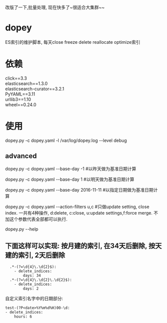 改版了一下,批量处理, 现在快多了~很适合大集群~~

# dopey
ES索引的维护脚本, 每天close freeze delete reallocate optimize索引

# 依赖
click==3.3  
elasticsearch==1.3.0  
elasticsearch-curator==3.2.1  
PyYAML==3.11  
urllib3==1.10  
wheel==0.24.0  

# 使用
dopey.py -c dopey.yaml -l /var/log/dopey.log --level debug

## advanced
dopey.py -c dopey.yaml --base-day -1  #以昨天做为基准日期计算

dopey.py -c dopey.yaml --base-day 1  #以明天做为基准日期计算

dopey.py -c dopey.yaml --base-day 2016-11-11  #以指定日期做为基准日期计算

dopey.py -c dopey.yaml --action-filters u,c  #只做update setting, close index.  一共有4种操作, d:delete, c:close, u:update settings,f:force merge.  不加这个参数代表全部都可以执行.

dopey.py --help

## 下面这样可以实现: 按月建的索引, 在34天后删除, 按天建的索引, 2天后删除

```
  .*-(?=\d{4}\.\d{2}$):
    - delete_indices:
        days: 34
  .*-(?=\d{4}\.\d{2}\.\d{2}$):
    - delete_indices:
        days: 2
```

自定义索引名字中的日期部分:

```
test-(?P<date>%Y%m%d%H)00-\d:
- delete_indices:
    hours: 6
```
